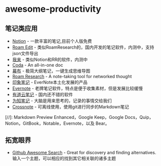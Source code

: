 # awesome-productivity


## 笔记类应用
- [Notion](https://www.notion.so/) - 一款丰富的笔记,目前个人版免费
- [Roam Edit](http://roamedit.com/) - 类似RoamResearch的，国内开发的笔记软件，内测中，支持json文件导出 
- [我来](https://www.wolai.com/) - 类似Notion和RR的软件，内测中 
- [Coda](https://coda.io/) - An all-in-one doc  
- [幕布](https://mubu.com/) - 极简大纲笔记，一键生成思维导图  
- [Roam Research](https://www.roamresearch.com/) - A note-taking tool for networked thought  
- [印象笔记](https://www.yinxiang.com/) - EverNote本土化发展的产品  
- [Evernote](https://evernote.com/) - 老牌笔记软件，特点是便于收集素材，但是发展比较缓慢  
- [有道云笔记](http://note.youdao.com/) - 国内还不错的软件  
- [为知笔记](https://www.wiz.cn/) - 大脑是用来思考的，记录的事情交给我们  
- [Crossnote](https://crossnote.app/) - 可离线使用，使用git进行同步的Markdown笔记  

[//]:  Markdown Preview Enhanced，Google Keep，Google Docs，Quip，Notion，GitBook，Notable，Evernote，以及 Bear。


## 拓宽眼界
- [Github Awesome Search](https://awesome-indexed.mathew-davies.co.uk/) - Great for discovery and finding alternatives. 输入一个主题，可以相应的找到其它相关联的诸多主题

